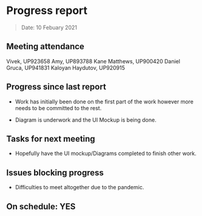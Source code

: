 <!-- File name must be Year-Month-Date.md
e.g. 2020-10-12.md -->

<!--One report per week Minimum!-->
# Progress report

> Date: 10 Febuary 2021

<!--Names of those who attended the meeting, CSV-->
## Meeting attendance

Vivek, UP923658
Amy, UP893788
Kane Matthews, UP900420
Daniel Gruca, UP941831
Kaloyan Haydutov, UP920915

## Progress since last report
<!--What have you done ?-->
<!--Single line bullet point-->
* Work has initially been done on the first part of the work however more needs to be committed to the rest.

* Diagram is underwork and the UI Mockup is being done.

## Tasks for next meeting

<!--What will you do before the next?-->
<!--Single line bullet point-->

* Hopefully have the UI mockup/Diagrams completed to finish other work.

## Issues blocking progress

* Difficulties to meet altogether due to the pandemic.

<!--Pick one-->
<!--## On schedule: YES-->
<!--## On schedule: NO-->

## On schedule: YES
